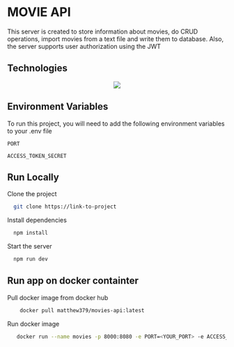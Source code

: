 
# MOVIE API

This server is created to store information about movies, do CRUD operations, import movies from a text file and write them to  database. Also, the server supports user authorization using the JWT

## Technologies

<p align="center">
  <a href="https://skillicons.dev">
    <img src="https://skillicons.dev/icons?i=nodejs,express,sqlite,docker" />
  </a>
</p>

## Environment Variables

To run this project, you will need to add the following environment variables to your .env file

`PORT`

`ACCESS_TOKEN_SECRET`


## Run Locally

Clone the project

```bash
  git clone https://link-to-project
```

Install dependencies

```bash
  npm install
```

Start the server

```bash
  npm run dev
```


## Run app on docker containter
Pull docker image from docker hub

```bash
    docker pull matthew379/movies-api:latest
```
Run docker image
```bash
   docker run --name movies -p 8000:8080 -e PORT=<YOUR_PORT> -e ACCESS_TOKEN_SECRET=<RANDOM_STRING> matthew379/movies-api:latest
```
